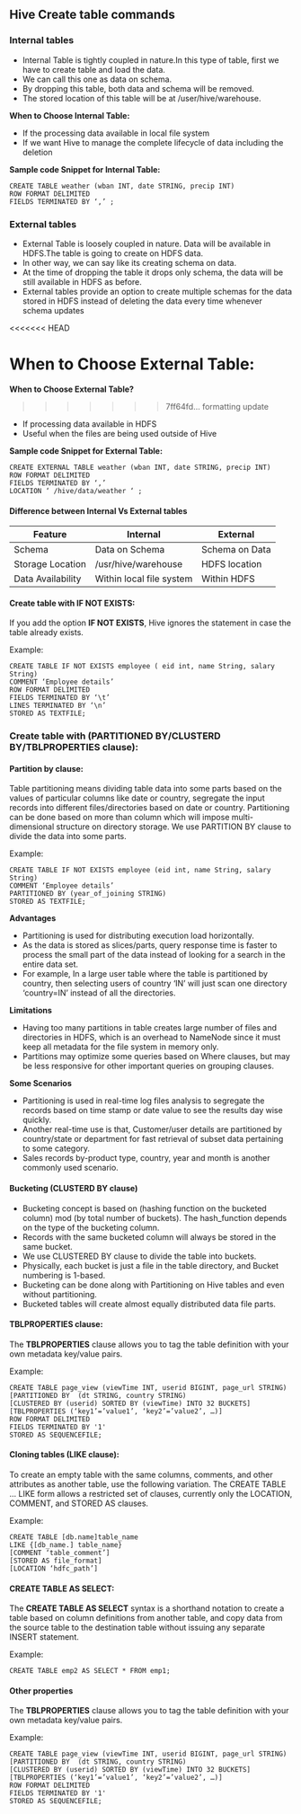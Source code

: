 ## Hive Create table commands

### Internal tables

- Internal Table is tightly coupled in nature.In this type of table, first we have to create table and load the data.
- We can call this one as data on schema.
- By dropping this table, both data and schema will be removed.
- The stored location of this table will be at /user/hive/warehouse.

**When to Choose Internal Table:**

- If the processing data available in local file system
- If we want Hive to manage the complete lifecycle of data including the deletion

**Sample code Snippet for Internal Table:**

    CREATE TABLE weather (wban INT, date STRING, precip INT) 
    ROW FORMAT DELIMITED 
    FIELDS TERMINATED BY ‘,’ ;

### External tables

- External Table is loosely coupled in nature. Data will be available in HDFS.The table is going to create on HDFS data.
- In other way, we can say like its creating schema on data.
- At the time of dropping the table it drops only schema, the data will be still available in HDFS as before.
- External tables provide an option to create multiple schemas for the data stored in HDFS instead of deleting the data every time whenever schema updates

<<<<<<< HEAD

**When to Choose External Table:**
=======
**When to Choose External Table?**
>>>>>>> 7ff64fd... formatting update

- If processing data available in HDFS
- Useful when the files are being used outside of Hive

**Sample code Snippet for External Table:**

    CREATE EXTERNAL TABLE weather (wban INT, date STRING, precip INT) 
    ROW FORMAT DELIMITED 
    FIELDS TERMINATED BY ‘,’ 
    LOCATION ‘ /hive/data/weather ‘ ;

#### Difference between Internal Vs External tables

|Feature|Internal|External|
|-|-|-|
|Schema|Data on Schema|Schema on Data|
|Storage Location|/usr/hive/warehouse|HDFS location|
|Data Availability|Within local file system|Within HDFS|

#### Create table with IF NOT EXISTS: 

If you add the option **IF NOT EXISTS**, Hive ignores the statement in case the table already exists.

Example:

    CREATE TABLE IF NOT EXISTS employee ( eid int, name String, salary String)
    COMMENT ‘Employee details’
    ROW FORMAT DELIMITED
    FIELDS TERMINATED BY ‘\t’
    LINES TERMINATED BY ‘\n’
    STORED AS TEXTFILE;

### Create table with (PARTITIONED BY/CLUSTERD BY/TBLPROPERTIES clause):

#### Partition by clause:

Table partitioning means dividing table data into some parts based on the values of particular columns like date or country, segregate the input records into different files/directories based on date or country.
Partitioning can be done based on more than column which will impose multi-dimensional structure on directory storage.
We use PARTITION BY clause to divide the data into some parts.

Example:

    CREATE TABLE IF NOT EXISTS employee (eid int, name String, salary String)
    COMMENT ‘Employee details’
    PARTITIONED BY (year_of_joining STRING)
    STORED AS TEXTFILE;

__Advantages__

- Partitioning is used for distributing execution load horizontally.
- As the data is stored as slices/parts, query response time is faster to process the small part of the data instead of looking for a search in the entire data set.
- For example, In a large user table where the table is partitioned by country, then selecting users of country ‘IN’ will just scan one directory ‘country=IN’ instead of all the directories.

**Limitations**

- Having too many partitions in table creates large number of files and directories in HDFS, which is an overhead to NameNode since it must keep all metadata for the file system in memory only.
- Partitions may optimize some queries based on Where clauses, but may be less responsive for other important queries on grouping clauses.

**Some Scenarios**

- Partitioning is used in real-time log files analysis to segregate the records based on time stamp or date value to see the results day wise quickly.
- Another real-time use is that, Customer/user details are partitioned by country/state or department for fast retrieval of subset data pertaining to some category.
- Sales records by-product type, country, year and month is another commonly used scenario.

#### Bucketing (CLUSTERD BY clause)

- Bucketing concept is based on (hashing function on the bucketed column) mod (by total number of buckets). The hash_function depends on the type of the bucketing column.
- Records with the same bucketed column will always be stored in the same bucket.
- We use CLUSTERED BY clause to divide the table into buckets.
- Physically, each bucket is just a file in the table directory, and Bucket numbering is 1-based.
- Bucketing can be done along with Partitioning on Hive tables and even without partitioning.
- Bucketed tables will create almost equally distributed data file parts.

#### TBLPROPERTIES clause:

The **TBLPROPERTIES** clause allows you to tag the table definition with your own metadata key/value pairs.

Example:

    CREATE TABLE page_view (viewTime INT, userid BIGINT, page_url STRING)
    [PARTITIONED BY  (dt STRING, country STRING)
    [CLUSTERED BY (userid) SORTED BY (viewTime) INTO 32 BUCKETS]
    [TBLPROPERTIES (‘key1’=’value1’, ‘key2’=’value2’, …)]
    ROW FORMAT DELIMITED
    FIELDS TERMINATED BY '1'
    STORED AS SEQUENCEFILE;

#### Cloning tables (LIKE clause):

To create an empty table with the same columns, comments, and other attributes as another table, use the following variation.
 The CREATE TABLE ... LIKE form allows a restricted set of clauses, currently only the LOCATION, COMMENT, and STORED AS clauses.

Example:

    CREATE TABLE [db.name]table_name
    LIKE {[db_name.] table_name}
    [COMMENT ‘table_comment’]
    [STORED AS file_format]
    [LOCATION ‘hdfc_path’]

#### CREATE TABLE AS SELECT:

The **CREATE TABLE AS SELECT** syntax is a shorthand notation to create a table based on column definitions from another table,
 and copy data from the source table to the destination table without issuing any separate INSERT statement.

Example:

    CREATE TABLE emp2 AS SELECT * FROM emp1;

#### Other properties

The **TBLPROPERTIES** clause allows you to tag the table definition with your own metadata key/value pairs.

Example:

    CREATE TABLE page_view (viewTime INT, userid BIGINT, page_url STRING)
    [PARTITIONED BY  (dt STRING, country STRING)
    [CLUSTERED BY (userid) SORTED BY (viewTime) INTO 32 BUCKETS]
    [TBLPROPERTIES (‘key1’=’value1’, ‘key2’=’value2’, …)]
    ROW FORMAT DELIMITED
    FIELDS TERMINATED BY '1'
    STORED AS SEQUENCEFILE;